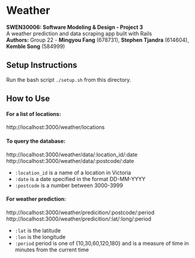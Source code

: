 # Weather
**SWEN30006: Software Modeling & Design - Project 3**  
A weather prediction and data scraping app built with Rails  
**Authors:** Group 22 - **Mingyou Fang** (678731), **Stephen Tjandra** (614604), **Kemble Song** (584999)

## Setup Instructions
Run the bash script `./setup.sh` from this directory.

## How to Use
#### For a list of locations:
http://localhost:3000/weather/locations
#### To query the database:
http://localhost:3000/weather/data/:location_id/:date  
http://localhost:3000/weather/data/:postcode/:date  
* `:location_id` is a name of a location in Victoria
* `:date` is a date specified in the format DD-MM-YYYY
* `:postcode` is a number between 3000-3999

#### For weather prediction:
http://localhost:3000/weather/predicition/:postcode/:period  
http://localhost:3000/weather/predicition/:lat/:long/:period  
* `:lat` is the latitude
* `:lon` is the longitude
* `:period` period is one of {10,30,60,120,180} and is a measure of time in minutes from the current time
